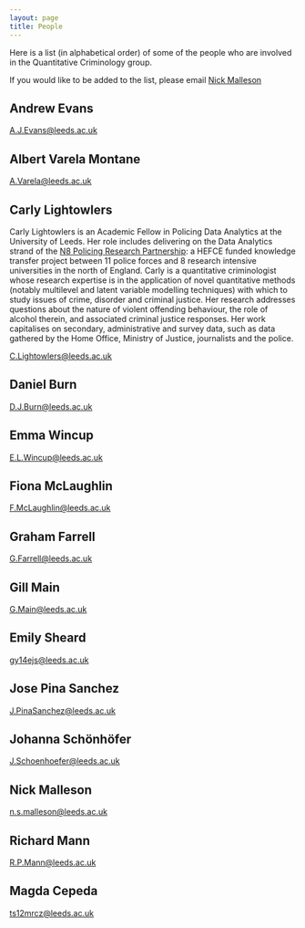 ```yaml
---
layout: page
title: People
---
```


Here is a list (in alphabetical order) of some of the people who are involved in the Quantitative Criminology group.

<p class="message">If you would like to be added to the list, please email <a href="http://www.geog.leeds.ac.uk/people/n.malleson/">Nick Malleson</a></p>

## Andrew Evans

A.J.Evans@leeds.ac.uk

	
## Albert Varela Montane

A.Varela@leeds.ac.uk
	

## Carly Lightowlers

Carly Lightowlers is an Academic Fellow in Policing Data Analytics at the University of Leeds. Her
role includes delivering on the Data Analytics strand of the [N8 Policing Research
Partnership](http://n8prp.org.uk/): a HEFCE funded knowledge transfer project between 11 police forces and 8 research
intensive universities in the north of England. Carly is a quantitative criminologist whose research
expertise is in the application of novel quantitative methods (notably multilevel and latent
variable modelling techniques) with which to study issues of crime, disorder and criminal justice.
Her research addresses questions about the nature of violent offending behaviour, the role of
alcohol therein, and associated criminal justice responses. Her work capitalises on secondary,
administrative and survey data, such as data gathered by the Home Office, Ministry of Justice,
journalists and the police.

C.Lightowlers@leeds.ac.uk

## Daniel Burn

D.J.Burn@leeds.ac.uk
	
## Emma Wincup

E.L.Wincup@leeds.ac.uk

## Fiona McLaughlin

F.McLaughlin@leeds.ac.uk

## Graham Farrell

G.Farrell@leeds.ac.uk

## Gill Main

G.Main@leeds.ac.uk
	
	
## Emily Sheard	

gy14ejs@leeds.ac.uk
	
	
## Jose Pina Sanchez

J.PinaSanchez@leeds.ac.uk

## Johanna Schönhöfer

J.Schoenhoefer@leeds.ac.uk
	

## Nick Malleson

n.s.malleson@leeds.ac.uk
	
## Richard Mann

R.P.Mann@leeds.ac.uk

## Magda Cepeda

ts12mrcz@leeds.ac.uk

